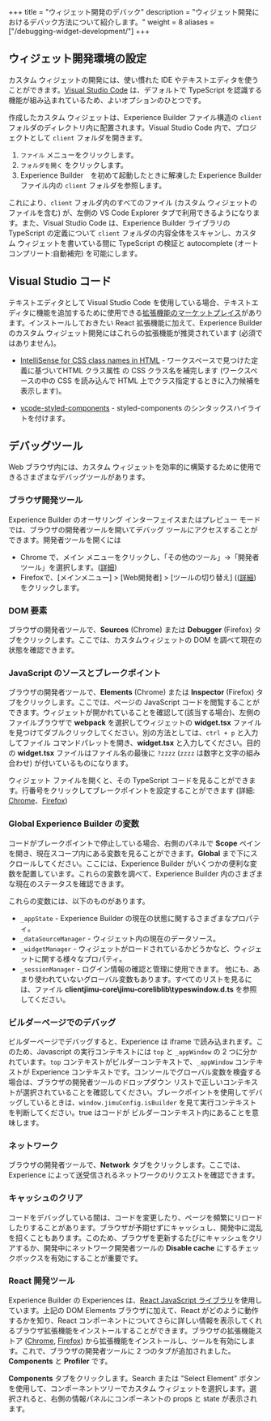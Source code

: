 +++
title = "ウィジェット開発のデバック"
description = "ウィジェット開発におけるデバック方法について紹介します。"
weight = 8
aliases = ["/debugging-widget-development/"]
+++

## ウィジェット開発環境の設定
カスタム ウィジェットの開発には、使い慣れた IDE やテキストエディタを使うことができます。[Visual Studio Code](https://code.visualstudio.com/) は、デフォルトで TypeScript を認識する機能が組み込まれているため、よいオプションのひとつです。

作成したカスタム ウィジェットは、Experience Builder ファイル構造の `client` フォルダのディレクトリ内に配置されます。Visual Studio Code 内で、プロジェクトとして `client` フォルダを開きます。

1. `ファイル` メニューをクリックします。
2. `フォルダを開く` をクリックします。
3. Experience Builder　を初めて起動したときに解凍した Experience Builder ファイル内の `client` フォルダを参照します。

これにより、`client` フォルダ内のすべてのファイル (カスタム ウィジェットのファイルを含む) が、左側の VS Code Explorer タブで利用できるようになります。また、Visual Studio Code は、Experience Builder ライブラリの TypeScript の定義について `client` フォルダの内容全体をスキャンし、カスタム ウィジェットを書いている間に TypeScript の検証と autocomplete (オートコンプリート:自動補完) を可能にします。

## Visual Studio コード
テキストエディタとして Visual Studio Code を使用している場合、テキストエディタに機能を追加するために使用できる[拡張機能のマーケットプレイス](https://code.visualstudio.com/docs/editor/extension-gallery)があります。インストールしておきたい React 拡張機能に加えて、Experience Builder のカスタム ウィジェット開発にはこれらの拡張機能が推奨されています (必須ではありません)。

- [IntelliSense for CSS class names in HTML](https://marketplace.visualstudio.com/items?itemName=Zignd.html-css-class-completion) - ワークスペースで見つけた定義に基づいてHTML クラス属性 の CSS クラス名を補完します (ワークスペースの中の CSS を読み込んで HTML 上でクラス指定するときに入力候補を表示します)。

- [vcode-styled-components](https://marketplace.visualstudio.com/items?itemName=jpoissonnier.vscode-styled-components) -  styled-components のシンタックスハイライトを付けます。

## デバッグツール
Web ブラウザ内には、カスタム ウィジェットを効率的に構築するために使用できるさまざまなデバッグツールがあります。

### ブラウザ開発ツール
Experience Builder のオーサリング インターフェイスまたはプレビュー モードでは、ブラウザの開発者ツールを開いてデバッグ ツールにアクセスすることができます。開発者ツールを開くには

- Chrome で、メイン メニューをクリックし、「その他のツール」→「開発者ツール」を選択します。([詳細](https://developers.google.com/web/tools/chrome-devtools/open))
- Firefoxで、[メインメニュー] > [Web開発者] > [ツールの切り替え] (([詳細](https://developer.mozilla.org/en-US/docs/Learn/Common_questions/What_are_browser_developer_tools))をクリックします。

### DOM 要素
ブラウザの開発者ツールで、__Sources__ (Chrome) または __Debugger__ (Firefox) タブをクリックします。ここでは、カスタムウィジェットの DOM を調べて現在の状態を確認できます。

### JavaScript のソースとブレークポイント
ブラウザの開発者ツールで、__Elements__ (Chrome) または __Inspector__ (Firefox) タブをクリックします。ここでは、ページの JavaScript コードを閲覧することができます。ウィジェットが開かれていることを確認して(該当する場合)、左側のファイルブラウザで __webpack__ を選択してウィジェットの __widget.tsx__ ファイルを見つけてダブルクリックしてください。別の方法としては、`ctrl + p` と入力してファイル コマンドパレットを開き、__widget.tsx__ と入力してください。目的の __widget.tsx__ ファイルはファイル名の最後に `?zzzz` (`zzzz` は数字と文字の組み合わせ) が付いているものになります。

ウィジェット ファイルを開くと、その TypeScript コードを見ることができます。行番号をクリックしてブレークポイントを設定することができます (詳細: [Chrome](https://developers.google.com/web/tools/chrome-devtools/javascript/breakpoints/)、[Firefox](https://developer.mozilla.org/en-US/docs/Tools/Debugger/How_to/Set_a_breakpoint))


### Global Experience Builder の変数
コードがブレークポイントで停止している場合、右側のパネルで __Scope__ ペインを開き、現在スコープ内にある変数を見ることができます。__Global__ まで下にスクロールしてください。ここには、Experience Builder がいくつかの便利な変数を配置しています。これらの変数を調べて、Experience Builder 内のさまざまな現在のステータスを確認できます。

これらの変数には、以下のものがあります。

- `_appState` - Experience Builder の現在の状態に関するさまざまなプロパティ。
- `_dataSourceManager` - ウィジェット内の現在のデータソース。
- `_widgetManager` - ウィジェットがロードされているかどうかなど、ウィジェットに関する様々なプロパティ。
- `_sessionManager` - ログイン情報の確認と管理に使用できます。
他にも、あまり使われていないグローバル変数もあります。すべてのリストを見るには、ファイル __clientjimu-core\jimu-coreliblib\typeswindow.d.ts__ を参照してください。

###  ビルダーページでのデバッグ
ビルダーページでデバッグすると、Experience は iframe で読み込まれます。このため、Javascript の実行コンテキストには `top` と `_appWindow` の 2 つに分かれています。`top` コンテキストがビルダーコンテキストで、`_appWindow` コンテキストが Experience コンテキストです。コンソールでグローバル変数を検査する場合は、ブラウザの開発者ツールのドロップダウン リストで正しいコンテキストが選択されていることを確認してください。ブレークポイントを使用してデバッグしているときは、`window.jimuConfig.isBuilder` を見て実行コンテキストを判断してください。true はコードが ビルダーコンテキスト内にあることを意味します。

### ネットワーク
ブラウザの開発者ツールで、__Network__ タブをクリックします。ここでは、Experience によって送受信されるネットワークのリクエストを確認できます。

### キャッシュのクリア
コードをデバッグしている間は、コードを変更したり、ページを頻繁にリロードしたりすることがあります。ブラウザが予期せずにキャッシュし、開発中に混乱を招くこともあります。このため、ブラウザを更新するたびにキャッシュをクリアするか、開発中にネットワーク開発者ツールの __Disable cache__ にするチェックボックスを有効にすることが重要です。

### React 開発ツール
Experience Builder の Experiences は、[React JavaScript ライブラリ](https://reactjs.org/)を使用しています。上記の DOM Elements ブラウザに加えて、React がどのように動作するかを知り、React コンポーネントについてさらに詳しい情報を表示してくれるブラウザ拡張機能をインストールすることができます。ブラウザの拡張機能ストア ([Chrome](https://chrome.google.com/webstore/detail/react-developer-tools/fmkadmapgofadopljbjfkapdkoienihi), [Firefox](https://addons.mozilla.org/en-US/firefox/addon/react-devtools/)) から拡張機能をインストールし、ツールを有効にします。これで、ブラウザの開発者ツールに 2 つのタブが追加されました。__Components__ と __Profiler__ です。

__Components__ タブをクリックします。Search または "Select Element" ボタンを使用して、コンポーネントツリーでカスタム ウィジェットを選択します。選択されると、右側の情報パネルにコンポーネントの props と state が表示されます。
